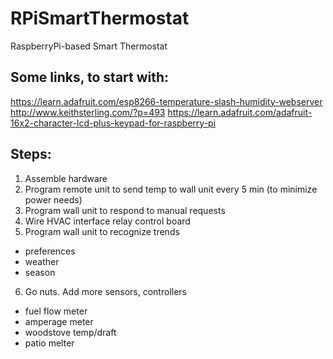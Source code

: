 # RPiSmartThermostat
RaspberryPi-based Smart Thermostat

## Some links, to start with:
https://learn.adafruit.com/esp8266-temperature-slash-humidity-webserver
http://www.keithsterling.com/?p=493
https://learn.adafruit.com/adafruit-16x2-character-lcd-plus-keypad-for-raspberry-pi

## Steps:
1. Assemble hardware
2. Program remote unit to send temp to wall unit every 5 min (to minimize power needs)
3. Program wall unit to respond to manual requests
4. Wire HVAC interface relay control board
5. Program wall unit to recognize trends
- preferences 
- weather 
- season
6. Go nuts. Add more sensors, controllers
- fuel flow meter
- amperage meter
- woodstove temp/draft
- patio melter